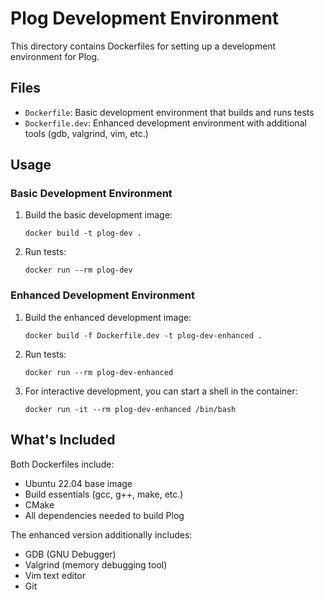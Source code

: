 # Plog Development Environment

This directory contains Dockerfiles for setting up a development environment for Plog.

## Files

- `Dockerfile`: Basic development environment that builds and runs tests
- `Dockerfile.dev`: Enhanced development environment with additional tools (gdb, valgrind, vim, etc.)

## Usage

### Basic Development Environment

1. Build the basic development image:
   ```
   docker build -t plog-dev .
   ```

2. Run tests:
   ```
   docker run --rm plog-dev
   ```

### Enhanced Development Environment

1. Build the enhanced development image:
   ```
   docker build -f Dockerfile.dev -t plog-dev-enhanced .
   ```

2. Run tests:
   ```
   docker run --rm plog-dev-enhanced
   ```

3. For interactive development, you can start a shell in the container:
   ```
   docker run -it --rm plog-dev-enhanced /bin/bash
   ```

## What's Included

Both Dockerfiles include:
- Ubuntu 22.04 base image
- Build essentials (gcc, g++, make, etc.)
- CMake
- All dependencies needed to build Plog

The enhanced version additionally includes:
- GDB (GNU Debugger)
- Valgrind (memory debugging tool)
- Vim text editor
- Git